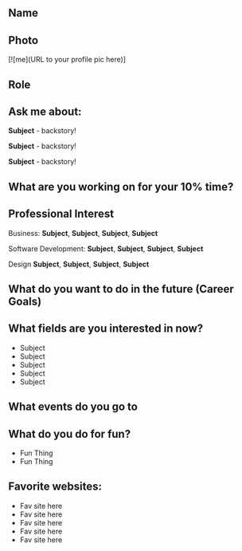 ## Name

## Photo
[![me](URL to your profile pic here)]
## Role


## Ask me about:
**Subject** - backstory!

**Subject** - backstory!

**Subject** - backstory!

## What are you working on for your 10% time?


## Professional Interest 
Business: 
**Subject**, **Subject**, **Subject**, **Subject** 

Software Development: 
**Subject**, **Subject**, **Subject**, **Subject**

Design
**Subject**, **Subject**, **Subject**, **Subject**

## What do you want to do in the future (Career Goals)

## What fields are you interested in now?
- Subject
- Subject
- Subject
- Subject
- Subject

## What events do you go to

## What do you do for fun?
- Fun Thing
- Fun Thing

## Favorite websites:
- Fav site here
- Fav site here
- Fav site here
- Fav site here
- Fav site here
